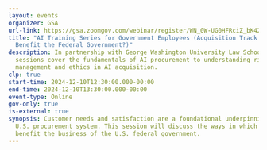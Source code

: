 ```yaml
---
layout: events
organizer: GSA
url-link: https://gsa.zoomgov.com/webinar/register/WN_0W-UG0HFRciZ_bK42lATAA#/registration
title: "AI Training Series for Government Employees (Acquisition Track: Does AI
  Benefit the Federal Government?)"
description: In partnership with George Washington University Law School, these
  sessions cover the fundamentals of AI procurement to understanding risk
  management and ethics in AI acquisition.
clp: true
start-time: 2024-12-10T12:30:00.000-00:00
end-time: 2024-12-10T13:30:00.000-00:00
event-type: Online
gov-only: true
is-external: true
synopsis: Customer needs and satisfaction are a foundational underpinning of the
  U.S. procurement system. This session will discuss the ways in which AI may
  benefit the business of the U.S. federal government.
---
```

